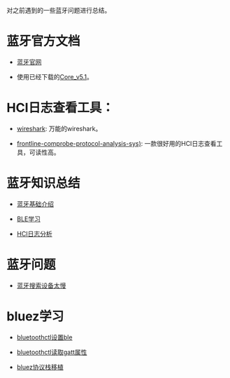 对之前遇到的一些蓝牙问题进行总结。

# 蓝牙官方文档

* [蓝牙官网](https://www.bluetooth.com)

* 使用已经下载的[Core_v5.1](./doc/Core_v5.1.pdf)。

# HCI日志查看工具：

* [wireshark](https://www.wireshark.org/#download): 万能的wireshark。  
  
* [frontline-comprobe-protocol-analysis-sys)](https://frontline-comprobe-protocol-analysis-sys.software.informer.com): 一款很好用的HCI日志查看工具，可读性高。

# 蓝牙知识总结

* [蓝牙基础介绍](./doc/bluetooth_introduce.pdf)

* [BLE学习](./doc/BLE_analyse.md)

* [HCI日志分析](./doc/HCI_analyse.md)

# 蓝牙问题

* [蓝牙搜索设备太慢](./doc/蓝牙扫描设备太慢.md)

# bluez学习

* [bluetoothctl设置ble](./doc/bluetoothctl_ble.md)

* [bluetoothctl读取gatt属性](./doc/bluetoothctl_ble_gatt属性.md)

* [bluez协议栈移植](./doc/bluez协议栈移植.md)
